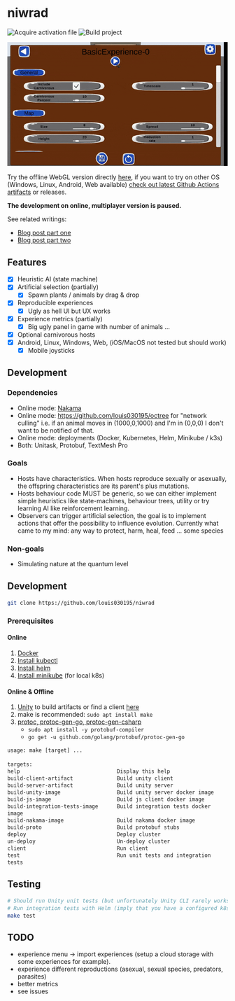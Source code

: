 
# niwrad

![Acquire activation file](https://github.com/louis030195/niwrad/workflows/Acquire%20activation%20file/badge.svg)
![Build project](https://github.com/louis030195/niwrad/workflows/Build%20project/badge.svg)

[![Video](docs/images/demo1.gif)](https://www.youtube.com/watch?v=B0MwLHRPuP8)

Try the offline WebGL version directly [here](http://louis030195.github.io/niwrad), if you want to try on other OS (Windows, Linux, Android, Web available) [check out latest Github Actions artifacts](https://github.com/louis030195/niwrad/actions) or releases.

**The development on online, multiplayer version is paused.**

See related writings:

* [Blog post part one](https://medium.com/swlh/a-simulation-of-evolution-part-one-62a1acfb009a)
* [Blog post part two](https://medium.com/@louis.beaumont/a-simulation-of-evolution-two-b26664d159a5)

## Features

* [x] Heuristic AI (state machine)
* [x] Artificial selection (partially)
  * [x] Spawn plants / animals by drag & drop
* [x] Reproducible experiences
  * [x] Ugly as hell UI but UX works
* [x] Experience metrics (partially)
  * [x] Big ugly panel in game with number of animals ...
* [x] Optional carnivorous hosts
* [x] Android, Linux, Windows, Web, (iOS/MacOS not tested but should work)
  * [x] Mobile joysticks

## Development

### Dependencies

* Online mode: [Nakama](https://github.com/heroiclabs/nakama)
* Online mode: <https://github.com/louis030195/octree> for "network culling" i.e. if an animal moves in (1000,0,1000) and I'm in (0,0,0) I don't want to be notified of that.
* Online mode: deployments (Docker, Kubernetes, Helm, Minikube / k3s)
* Both: Unitask, Protobuf, TextMesh Pro

### Goals

* Hosts have characteristics. When hosts reproduce sexually or asexually, the offspring characteristics are its parent's plus mutations.
* Hosts behaviour code MUST be generic, so we can either implement simple heuristics like state-machines, behaviour trees, utility or try learning AI like reinforcement learning.
* Observers can trigger artificial selection, the goal is to implement actions that offer the possibility to influence evolution. Currently what came to my mind: any way to protect, harm, heal, feed ... some species

### Non-goals

* Simulating nature at the quantum level

## Development

```bash
git clone https://github.com/louis030195/niwrad
```

### Prerequisites

#### Online

1. [Docker](https://www.docker.com)
2. [Install kubectl](https://kubernetes.io/docs/tasks/tools/install-kubectl/)
3. [Install helm](https://helm.sh/docs/intro/install/)
4. [Install minikube](https://kubernetes.io/docs/tasks/tools/install-minikube/) (for local k8s)

#### Online & Offline

1. [Unity](https://unity.com) to build artifacts or find a client [here](https://github.com/louis030195/niwrad/actions)
2. make is recommended: `sudo apt install make`
3. [protoc, protoc-gen-go, protoc-gen-csharp](https://github.com/protocolbuffers/protobuf)
    - `sudo apt install -y protobuf-compiler`
    - `go get -u github.com/golang/protobuf/protoc-gen-go`

```make
usage: make [target] ...

targets:
help                               Display this help
build-client-artifact              Build unity client
build-server-artifact              Build unity server
build-unity-image                  Build unity server docker image
build-js-image                     Build js client docker image
build-integration-tests-image      Build integration tests docker image
build-nakama-image                 Build nakama docker image
build-proto                        Build protobuf stubs
deploy                             Deploy cluster
un-deploy                          Un-deploy cluster
client                             Run client
test                               Run unit tests and integration tests
```

## Testing

```bash
# Should run Unity unit tests (but unfortunately Unity CLI rarely works on Ubuntu 20.04 at least so it Seg Fault)
# Run integration tests with Helm (imply that you have a configured k8s/k3s cluster, Helm)
make test
```

## TODO

* experience menu -> import experiences (setup a cloud storage with some experiences for example).
* experience different reproductions (asexual, sexual species, predators, parasites)
* better metrics
* see issues
